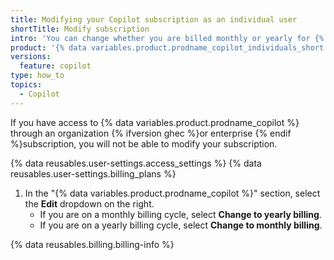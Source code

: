 ```yaml
---
title: Modifying your Copilot subscription as an individual user
shortTitle: Modify subscription
intro: 'You can change whether you are billed monthly or yearly for {% data variables.product.prodname_copilot_individuals_short %}.'
product: '{% data variables.product.prodname_copilot_individuals_short %}'
versions:
  feature: copilot
type: how_to
topics:
  - Copilot
---
```


If you have access to {% data variables.product.prodname_copilot %} through an organization {% ifversion ghec %}or enterprise {% endif %}subscription, you will not be able to modify your subscription.

{% data reusables.user-settings.access_settings %}
{% data reusables.user-settings.billing_plans %}
1. In the "{% data variables.product.prodname_copilot %}" section, select the **Edit** dropdown on the right.
   * If you are on a monthly billing cycle, select **Change to yearly billing**.
   * If you are on a yearly billing cycle, select **Change to monthly billing**.

{% data reusables.billing.billing-info %}
